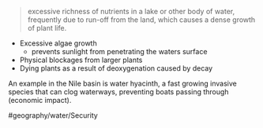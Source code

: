 
> excessive richness of nutrients in a lake or other body of water, frequently due to run-off from the land, which causes a dense growth of plant life.  

* Excessive algae growth
	* prevents sunlight from penetrating the waters surface
* Physical blockages from larger plants
* Dying plants as a result of deoxygenation caused by decay

An example in the Nile basin is water hyacinth, a fast growing invasive species that can clog waterways, preventing boats passing through (economic impact).

#geography/water/Security 